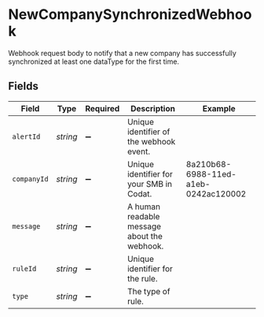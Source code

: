 # NewCompanySynchronizedWebhook

Webhook request body to notify that a new company has successfully synchronized at least one dataType for the first time.


## Fields

| Field                                       | Type                                        | Required                                    | Description                                 | Example                                     |
| ------------------------------------------- | ------------------------------------------- | ------------------------------------------- | ------------------------------------------- | ------------------------------------------- |
| `alertId`                                   | *string*                                    | :heavy_minus_sign:                          | Unique identifier of the webhook event.     |                                             |
| `companyId`                                 | *string*                                    | :heavy_minus_sign:                          | Unique identifier for your SMB in Codat.    | 8a210b68-6988-11ed-a1eb-0242ac120002        |
| `message`                                   | *string*                                    | :heavy_minus_sign:                          | A human readable message about the webhook. |                                             |
| `ruleId`                                    | *string*                                    | :heavy_minus_sign:                          | Unique identifier for the rule.             |                                             |
| `type`                                      | *string*                                    | :heavy_minus_sign:                          | The type of rule.                           |                                             |